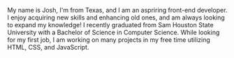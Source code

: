 My name is Josh, I'm from Texas, and I am an aspriring front-end developer. I enjoy acquiring new skills and enhancing old ones, and am always looking to expand my knowledge! I recently graduated from Sam Houston State University with a Bachelor of Science in Computer Science. While looking for my first job, I am working on many projects in my free time utilizing HTML, CSS, and JavaScript. 
